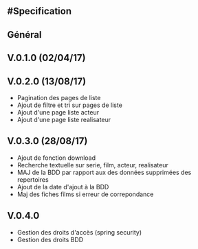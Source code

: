 #Specification
--------------

## Général

## V.0.1.0 (02/04/17)



## V.0.2.0 (13/08/17)
+ Pagination des pages de liste
+ Ajout de filtre et tri sur pages de liste
+ Ajout d'une page liste acteur
+ Ajout d'une page liste realisateur

## V.0.3.0 (28/08/17)
+ Ajout de fonction download
+ Recherche textuelle sur serie, film, acteur, realisateur
+ MAJ de la BDD par rapport aux des données supprimées des repertoires
+ Ajout de la date d'ajout à la BDD
+ Maj des fiches films si erreur de correpondance

## V.0.4.0 
+ Gestion des droits d'accès (spring security)
+ Gestion des droits BDD

